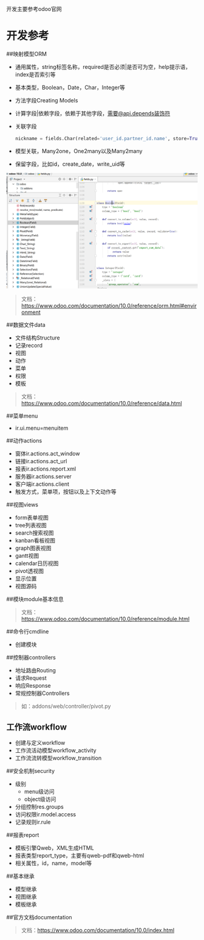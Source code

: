 开发主要参考odoo官网

# 开发参考

##映射模型ORM

* 通用属性，string标签名称，required是否必须|是否可为空，help提示语，index是否索引等

* 基本类型，Boolean，Date，Char，Integer等

* 方法字段Creating Models

* 计算字段|依赖字段，依赖于其他字段，需要@api.depends装饰符

* 关联字段

  ```python
  nickname = fields.Char(related='user_id.partner_id.name', store=True)
  ```

* 模型关联，Many2one，One2many以及Many2many

* 保留字段，比如id，create_date，write_uid等

![fields.py](assets/img_05.png)

> 文档：https://www.odoo.com/documentation/10.0/reference/orm.html#environment

##数据文件data

* 文件结构Structure
* 记录record
* 视图
* 动作
* 菜单
* 权限
* 模板

> 文档：https://www.odoo.com/documentation/10.0/reference/data.html

##菜单menu

* ir.ui.menu=menuitem

##动作actions

* 窗体ir.actions.act_window
* 链接ir.actions.act_url
* 报表ir.actions.report.xml
* 服务器ir.actions.server
* 客户端ir.actions.client
* 触发方式，菜单项，按钮以及上下文动作等

##视图views

* form表单视图
* tree列表视图
* search搜索视图
* kanban看板视图
* graph图表视图
* gantt视图
* calendar日历视图
* pivot透视图
* 显示位置
* 视图源码

##模块module基本信息

> 文档：https://www.odoo.com/documentation/10.0/reference/module.html

##命令行cmdline

* 创建模块

##控制器controllers

* 地址路由Routing
* 请求Request
* 响应Response
* 常规控制器Controllers

> 如：addons/web/controller/pivot.py

## 工作流workflow

* 创建与定义workflow
* 工作流活动模型workflow_activity
* 工作流流转模型workflow_transition

##安全机制security

* 级别
  * menu级访问
  * object级访问
* 分组控制res.groups
* 访问权限ir.model.access
* 记录规则ir.rule

##报表report

* 模板引擎Qweb，XML生成HTML
* 报表类型report_type，主要有qweb-pdf和qweb-html
* 相关属性，id，name，model等

##基本继承

* 模型继承
* 视图继承
* 模板继承

##官方文档documentation

> 文档：https://www.odoo.com/documentation/10.0/index.html